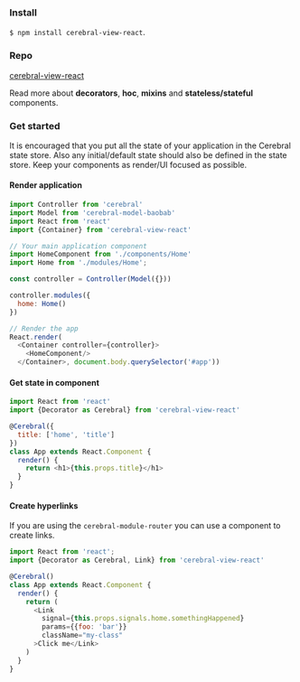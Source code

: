 ### Install
`$ npm install cerebral-view-react`.

### Repo
[cerebral-view-react](https://github.com/cerebral/cerebral-view-react)

Read more about **decorators**, **hoc**, **mixins** and **stateless/stateful** components.

### Get started

It is encouraged that you put all the state of your application in the Cerebral state store. Also any initial/default state should also be defined in the state store. Keep your components as render/UI focused as possible.

#### Render application

```javascript
import Controller from 'cerebral'
import Model from 'cerebral-model-baobab'
import React from 'react'
import {Container} from 'cerebral-view-react'

// Your main application component
import HomeComponent from './components/Home'
import Home from './modules/Home';

const controller = Controller(Model({}))

controller.modules({
  home: Home()
})

// Render the app
React.render(
  <Container controller={controller}>
    <HomeComponent/>
  </Container>, document.body.querySelector('#app'))
```

#### Get state in component
```javascript
import React from 'react'
import {Decorator as Cerebral} from 'cerebral-view-react'

@Cerebral({
  title: ['home', 'title']
})
class App extends React.Component {
  render() {
    return <h1>{this.props.title}</h1>  
  }
}
```

#### Create hyperlinks
If you are using the `cerebral-module-router` you can use a component to create links.
```javascript
import React from 'react';
import {Decorator as Cerebral, Link} from 'cerebral-view-react'

@Cerebral()
class App extends React.Component {
  render() {
    return (
      <Link
        signal={this.props.signals.home.somethingHappened}
        params={{foo: 'bar'}}
        className="my-class"
      >Click me</Link>
    )
  }
}
```
